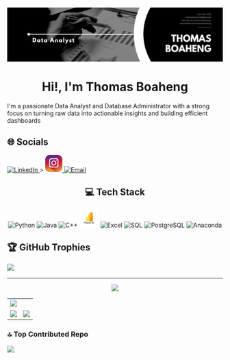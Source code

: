 ![image alt](https://github.com/thomasboaheng1/profile-clone/blob/main/assets/vfbbbggbgbg.png)



<h1 align="center">Hi!, I'm Thomas Boaheng</h1>
I'm a passionate Data Analyst and Database Administrator with a strong focus on turning raw data into actionable insights and building efficient dashboards  <br>


## 🌐 Socials
<p align="left">
  <!-- LinkedIn -->
  <a href="https://www.linkedin.com/in/thomas-boaheng/" target="_blank" rel="noreferrer">
    <img src="https://cdn-icons-png.flaticon.com/512/174/174857.png" alt="LinkedIn" width="40" />
  </a>
>

<!-- X (formerly Twitter) -->
  <!-- X (formerly Twitter) -->
  <a href="https://www.instagram.com/tommy_ghost10?igsh=MWc3bWY2cm4wZDY1eQ%3D%3D&utm_source=qr" target="_blank" rel="noreferrer">
    <img src="assets/icons/instagram-logo.png" alt="IG" width="40" />
  </a>


  <!-- Email -->
  <a href="mailto:thomasboaheng9@gmail.com" target="_blank" rel="noreferrer">
    <img src="https://cdn-icons-png.flaticon.com/512/732/732200.png" alt="Email" width="40" />
  </a>
</p>






<h2 align="center">💻 Tech Stack</h2>

<p align="center">
  <!-- Programming Languages -->
  <img src="https://cdn.jsdelivr.net/gh/devicons/devicon/icons/python/python-original.svg" width="45" alt="Python"/>
  <img src="https://cdn.jsdelivr.net/gh/devicons/devicon/icons/java/java-original.svg" width="45" alt="Java"/>
  <img src="https://cdn.jsdelivr.net/gh/devicons/devicon/icons/cplusplus/cplusplus-original.svg" width="45" alt="C++"/>
  
  <!-- Data & Analytics -->
  <img src="assets/icons/powerbi.png" width="45" alt="Power BI"/>
  <img src="assets/icons/excel.png" width="45" alt="Excel"/>
  <img src="assets/icons/sql.png" width="45" alt="SQL"/>
  <img src="https://cdn.jsdelivr.net/gh/devicons/devicon/icons/postgresql/postgresql-original.svg" width="45" alt="PostgreSQL"/>
  <img src="https://cdn.jsdelivr.net/gh/devicons/devicon/icons/anaconda/anaconda-original.svg" width="45" alt="Anaconda"/>
</p>


## 🏆 GitHub Trophies
![](https://github-profile-trophy.vercel.app/?username=UgeneTettey&theme=aura&no-frame=false&no-bg=true&margin-w=4)

---

<div align="center">
  <img src="https://quotes-github-readme.vercel.app/api?type=vertical&theme=nord" />
</div>


<table>
  <tr>
    <td colspan="2">
      <!-- Most Used Languages -->
      <img src="https://github-readme-stats.vercel.app/api/top-langs/?username=UgeneTettey&theme=aura&hide_border=false&layout=compact" />
    </td>
  </tr>
  <tr>
    <td>
      <!-- GitHub Stats -->
      <img src="https://github-readme-stats.vercel.app/api?username=UgeneTettey&theme=aura&show_icons=true&hide_border=false&include_all_commits=true&count_private=false" />
    </td>
    <td>
      <!-- GitHub Streaks -->
      <img src="https://nirzak-streak-stats.vercel.app/?user=UgeneTettey&theme=aura&hide_border=false" />
    </td>
  </tr>
</table>







### 🔝 Top Contributed Repo
![](https://github-contributor-stats.vercel.app/api?username=UgeneTettey&limit=5&theme=chartreuse-dark&combine_all_yearly_contributions=true)

<!-- Proudly created with GPRM ( https://gprm.itsvg.in ) -->

